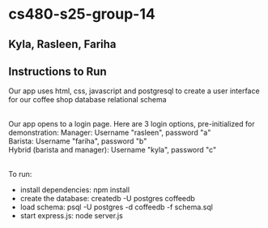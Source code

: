 # cs480-s25-group-14
## Kyla, Rasleen, Fariha

## Instructions to Run

Our app uses html, css, javascript and postgresql to create a user interface for our coffee shop database relational schema<br><br>

Our app opens to a login page. Here are 3 login options, pre-initialized for demonstration:
Manager: Username "rasleen", password "a" <br>
Barista: Username "fariha", password "b" <br>
Hybrid (barista and manager): Username "kyla", password "c" <br><br>

To run: <br>
- install dependencies: npm install
- create the database: createdb -U postgres coffeedb
- load schema: psql -U postgres -d coffeedb -f schema.sql
- start express.js: node server.js
